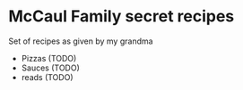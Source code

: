 # McCaul Family secret recipes 

Set of recipes as given by my grandma

- Pizzas (TODO)
- Sauces (TODO)
- reads (TODO)
